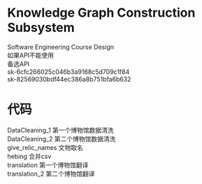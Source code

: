 # Knowledge Graph Construction Subsystem
 Software Engineering Course Design  
如果API不能使用  
备选API  
sk-6cfc266025c046b3a9168c5d709c1f84  
sk-82569030bdf44ec386a8b751bfa6b632  
# 代码
DataCleaning_1 第一个博物馆数据清洗  
DataCleaning_2 第二个博物馆数据清洗  
give_relic_names 文物取名  
hebing 合并csv  
translation 第一个博物馆翻译  
translation_2 第二个博物馆翻译  

